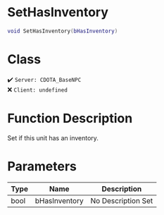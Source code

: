 # SetHasInventory
```lua
void SetHasInventory(bHasInventory)
```
# Class
✔️ `Server: CDOTA_BaseNPC`  
❌ `Client: undefined`  

# Function Description
Set if this unit has an inventory.
# Parameters
Type|Name|Description
--|--|--
bool|bHasInventory|No Description Set
